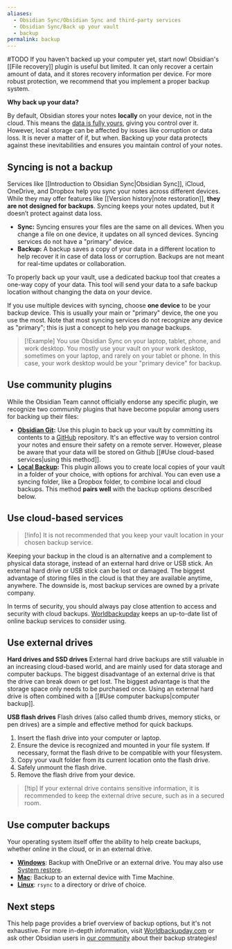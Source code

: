 ```yaml
---
aliases:
  - Obsidian Sync/Obsidian Sync and third-party services
  - Obsidian Sync/Back up your vault
  - backup
permalink: backup
---
```

#TODO
If you haven't backed up your computer yet, start now! Obsidian's [[File recovery]] plugin is useful but limited. It can only recover a certain amount of data, and it stores recovery information per device. For more robust protection, we recommend that you implement a proper backup system.

**Why back up your data?**

By default, Obsidian stores your notes **locally** on your device, not in the cloud. This means the [data is fully yours](https://obsidian.md/about), giving you control over it. However, local storage can be affected by issues like corruption or data loss. It is never a matter of if, but when. Backing up your data protects against these inevitabilities and ensures you maintain control of your notes.

## Syncing is not a backup

Services like [[Introduction to Obsidian Sync|Obsidian Sync]], iCloud, OneDrive, and Dropbox help you sync your notes across different devices. While they may offer features like [[Version history|note restoration]], **they are not designed for backups**. Syncing keeps your notes updated, but it doesn’t protect against data loss.

- **Sync:** Syncing ensures your files are the same on all devices. When you change a file on one device, it updates on all synced devices. Syncing services do not have a "primary" device.
- **Backup:** A backup saves a copy of your data in a different location to help recover it in case of data loss or corruption. Backups are not meant for real-time updates or collaboration.

To properly back up your vault, use a dedicated backup tool that creates a one-way copy of your data. This tool will send your data to a safe backup location without changing the data on your device.

If you use multiple devices with syncing, choose **one device** to be your backup device. This is usually your main or "primary" device, the one you use the most. Note that most syncing services do not recognize any device as "primary"; this is just a concept to help you manage backups.

> [!Example] You use Obsidian Sync on your laptop, tablet, phone, and work desktop. You mostly use your vault on your work desktop, sometimes on your laptop, and rarely on your tablet or phone. In this case, your work desktop would be your "primary device" for backup.

## Use community plugins

While the Obsidian Team cannot officially endorse any specific plugin, we recognize two community plugins that have become popular among users for backing up their files:

- **[Obsidian Git](https://obsidian.md/plugins?id=obsidian-git):** Use this plugin to back up your vault by committing its contents to a [GitHub](https://github.com/) repository. It's an effective way to version control your notes and ensure their safety on a remote server. However, please be aware that your data will be stored on Github [[#Use cloud-based services|using this method]].
- **[Local Backup](https://obsidian.md/plugins?id=local-backup):** This plugin allows you to create local copies of your vault in a folder of your choice, with options for archival. You can even use a syncing folder, like a Dropbox folder, to combine local and cloud backups. This method **pairs well** with the backup options described below.

## Use cloud-based services

> [!info] It is not recommended that you keep your vault location in your chosen backup service.

Keeping your backup in the cloud is an alternative and a complement to physical data storage, instead of an external hard drive or USB stick. An external hard drive or USB stick can be lost or damaged. The biggest advantage of storing files in the cloud is that they are available anytime, anywhere. The downside is, most backup services are owned by a private company.

In terms of security, you should always pay close attention to access and security with cloud backups. [Worldbackupday](https://www.worldbackupday.com/en) keeps an up-to-date list of online backup services to consider using.

## Use external drives

**Hard drives and SSD drives**
External hard drive backups are still valuable in an increasing cloud-based world, and are mainly used for data storage and computer backups. The biggest disadvantage of an external drive is that the drive can break down or get lost. The biggest advantage is that the storage space only needs to be purchased once. Using an external hard drive is often combined with a [[#Use computer backups|computer backup]].

**USB flash drives**
Flash drives (also called thumb drives, memory sticks, or pen drives) are a simple and effective method for quick backups.

1. Insert the flash drive into your computer or laptop.
2. Ensure the device is recognized and mounted in your file system. If necessary, format the flash drive to be compatible with your filesystem.
3. Copy your vault folder from its current location onto the flash drive.
4. Safely unmount the flash drive.
5. Remove the flash drive from your device.

> [!tip] If your external drive contains sensitive information, it is recommended to keep the external drive secure, such as in a secured room.

## Use computer backups

Your operating system itself offer the ability to help create backups, whether online in the cloud, or in an external drive.

- **[Windows](https://www.microsoft.com/en-us/windows/learning-center/back-up-files)**: Backup with OneDrive or an external drive. You may also use [System restore](https://support.microsoft.com/en-us/windows/use-system-restore-a5ae3ed9-07c4-fd56-45ee-096777ecd14e).
- **[Mac](https://support.apple.com/en-us/104984)**: Backup to an external device with Time Machine.
- **[Linux](https://linuxize.com/post/how-to-use-rsync-for-local-and-remote-data-transfer-and-synchronization/)**: `rsync` to a directory or drive of choice.

## Next steps

This help page provides a brief overview of backup options, but it's not exhaustive. For more in-depth information, visit [Worldbackupday.com](https://www.worldbackupday.com/en) or ask other Obsidian users in [our community](https://obsidian.md/community) about their backup strategies!
